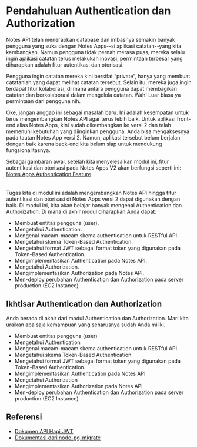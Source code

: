 # Pendahuluan Authentication dan Authorization

Notes API telah menerapkan database dan imbasnya semakin banyak pengguna yang suka dengan Notes Apps--si aplikasi catatan--yang kita kembangkan. Namun pengguna tidak pernah merasa puas, mereka selalu ingin aplikasi catatan terus melakukan inovasi, permintaan terbesar yang diharapkan adalah fitur autentikasi dan otorisasi.

Pengguna ingin catatan mereka kini bersifat “private”, hanya yang membuat catatanlah yang dapat melihat catatan tersebut. Selain itu, mereka juga ingin terdapat fitur kolaborasi, di mana antara pengguna dapat membagikan catatan dan berkolaborasi dalam mengelola catatan. Wah! Luar biasa ya permintaan dari pengguna nih.

Oke, jangan anggap ini sebagai masalah baru. Ini adalah kesempatan untuk terus mengembangkan Notes API agar terus lebih baik. Untuk aplikasi front-end alias Notes Apps, kini sudah dikembangkan ke versi 2 dan telah memenuhi kebutuhan yang diinginkan pengguna. Anda bisa mengaksesnya pada tautan Notes App versi 2. Namun, aplikasi tersebut belum berjalan dengan baik karena back-end kita belum siap untuk mendukung fungsionalitasnya.

Sebagai gambaran awal, setelah kita menyelesaikan modul ini, fitur autentikasi dan otorisasi pada Notes Apps V2 akan berfungsi seperti ini:<br />
[Notes Apps Authentication Feature](https://youtu.be/htdYG3C8G2w)<br />
<br />
<br />
Tugas kita di modul ini adalah mengembangkan Notes API hingga fitur autentikasi dan otorisasi di Notes Apps versi 2 dapat digunakan dengan baik. Di modul ini, kita akan belajar banyak mengenai Authentication dan Authorization. Di mana di akhir modul diharapkan Anda dapat:

- Membuat entitas pengguna (user).
- Mengetahui Authentication.
- Mengenal macam-macam skema authentication untuk RESTful API.
- Mengetahui skema Token-Based Authentication.
- Mengetahui format JWT sebagai format token yang digunakan pada Token-Based Authentication.
- Mengimplementasikan Authentication pada Notes API.
- Mengetahui Authorization.
- Mengimplementasikan Authorization pada Notes API.
- Men-deploy perubahan Authentication dan Authorization pada server production (EC2 Instance).

## Ikhtisar Authentication dan Authorization

Anda berada di akhir dari modul Authentication dan Authorization. Mari kita uraikan apa saja kemampuan yang seharusnya sudah Anda miliki.

- Membuat entitas pengguna (user)
- Mengetahui Authentication
- Mengenal macam-macam skema authentication untuk RESTful API
- Mengetahui skema Token-Based Authentication
- Mengetahui format JWT sebagai format token yang digunakan pada Token-Based Authentication.
- Mengimplementasikan Authentication pada Notes API
- Mengetahui Authorization
- Mengimplementasikan Authorization pada Notes API
- Men-deploy perubahan Authentication dan Authorization pada server production (EC2 Instance).

## Referensi

- [Dokumen API Hapi JWT](https://hapi.dev/module/jwt/api/?v=2.0.1)
- [Dokumentasi dari node-pg-migrate](https://salsita.github.io/node-pg-migrate/#/columns?id=methods)
